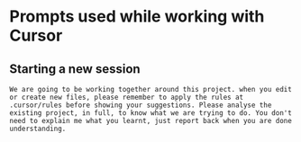 # Prompts used while working with Cursor

## Starting a new session

```text
We are going to be working together around this project. when you edit or create new files, please remember to apply the rules at .cursor/rules before showing your suggestions. Please analyse the existing project, in full, to know what we are trying to do. You don't need to explain me what you learnt, just report back when you are done understanding.
```
